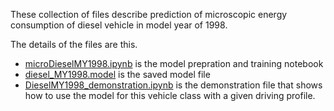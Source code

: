 These collection of files describe prediction of microscopic energy consumption of diesel vehicle in model year of 1998.

The details of the files are this.

* [microDieselMY1998.ipynb](microDieselMY1998.ipynb) is the model prepration and training notebook
* [diesel_MY1998.model](diesel_MY1998.model) is the saved model file
* [DieselMY1998_demonstration.ipynb](DieselMY1998_demonstration.ipynb) is the demonstration file that shows how to use the model for this vehicle class with a given driving profile.
